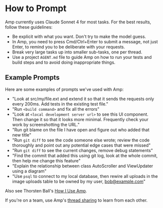 # How to Prompt

Amp currently uses Claude Sonnet 4 for most tasks. For the best results, follow these guidelines:

* Be explicit with what you want. Don't try to make the model guess.
* In Amp, you need to press Cmd/Ctrl+Enter to submit a message, not just Enter, to remind you to be deliberate with your requests.
* Break very large tasks up into smaller sub-tasks, one per thread.
* Use a project `AGENT.md` file to guide Amp on how to run your tests and build steps and to avoid doing inappropriate things.

## Example Prompts

Here are some examples of prompts we've used with Amp:

* "Look at src/my/file.ext and extend it so that it sends the requests only every 200ms. Add tests in the existing test file."
* "Run `<build command>` and fix all the errors"
* "Look at `<local development server url>` to see this UI component. Then change it so that it looks more minimal. Frequently check your work by screenshotting the URL."
* "Run git blame on the file I have open and figure out who added that new title"
* "Run `git diff` to see the code someone else wrote; review the code thoroughly and point out any potential edge cases that were missed"
* "Run `git diff` to see the current changes, remove debug statements"
* "Find the commit that added this using git log, look at the whole commit, then help me change this feature"
* "Explain the relationship between class AutoScroller and ViewUpdater using a diagram"
* "Use `psql` to connect to my local database, then rewire all uploads in the image uploads table to be owned by my user, bob@example.com"

Also see Thorsten Ball's [How I Use Amp](https://ampcode.com/how-i-use-amp).

If you're on a team, use Amp's [thread sharing](../core/teams.md) to learn from each other.
